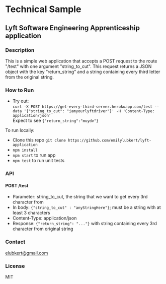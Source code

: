 # Technical Sample
## Lyft Software Engineering Apprenticeship application

### Description
This is a simple web application that accepts a POST request to the route "/test" with one argument "string_to_cut". This request returns a JSON object with the key “return_string” and a string containing every third letter from the original string.

### How to Run
- Try out:    
    `curl -X POST https://get-every-third-server.herokuapp.com/test --data '{"string_to_cut": "iamyourlyftdriver"}' -H 'Content-Type: application/json' ` <br/>
    Expect to see `{"return_string":"muydv"}` <br/>

To run locally:
- Clone this repo `git clone https://github.com/emilylubkert/lyft-application`
- `npm install`
- `npm start` to run app
- `npm test` to run unit tests

### API
#### POST /test  
- Parameter: string_to_cut, the string that we want to get every 3rd character from  
- In body: `{"string_to_cut" : "anyStringHere"}`; must be a string with at least 3 characters
- Content-Type: application/json <br/>
- Response: `{"return_string": "..."}` with string containing every 3rd character from original string

### Contact
elubkert@gmail.com

### License
MIT
